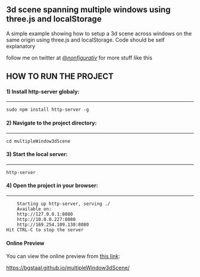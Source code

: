 ## 3d scene spanning multiple windows using three.js and localStorage

A simple example showing how to setup a 3d scene across windows on the same origin using three.js and localStorage. Code should be self explanatory

follow me on twitter at [@_nonfigurativ_](https://twitter.com/_nonfigurativ_) for more stuff like this



## HOW TO RUN THE PROJECT

#### 1) Install http-server globaly:
-------------

`sudo npm install http-server -g`


#### 2) Navigate to the project directory:
-------------

`cd multipleWindow3dScene`


#### 3) Start the local server:
-------------

`http-server`


#### 4) Open the project in your browser:
-------------

```
    Starting up http-server, serving ./
    Available on:
    http://127.0.0.1:8080
    http://10.0.0.227:8080
    http://169.254.109.130:8080
Hit CTRL-C to stop the server
```

#### Online Preview

You can view the online preview from [this link](https://bgstaal.github.io/multipleWindow3dScene/): 

https://bgstaal.github.io/multipleWindow3dScene/

